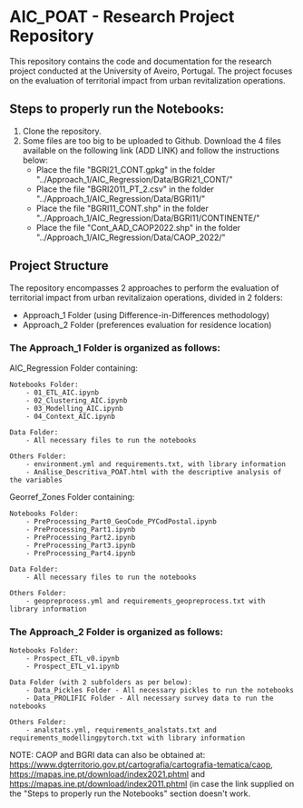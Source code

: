 # AIC_POAT - Research Project Repository

This repository contains the code and documentation for the research project conducted at the University of Aveiro, Portugal. The project focuses on the evaluation of territorial impact from urban revitalization operations.

## Steps to properly run the Notebooks:
1) Clone the repository.
2) Some files are too big to be uploaded to Github. Download the 4 files available on the following link (ADD LINK) and follow the instructions below:
    - Place the file "BGRI21_CONT.gpkg" in the folder "../Approach_1/AIC_Regression/Data/BGRI21_CONT/"
    - Place the file "BGRI2011_PT_2.csv" in the folder "../Approach_1/AIC_Regression/Data/BGRI11/"
    - Place the file "BGRI11_CONT.shp" in the folder "../Approach_1/AIC_Regression/Data/BGRI11/CONTINENTE/"
    - Place the file "Cont_AAD_CAOP2022.shp" in the folder "../Approach_1/AIC_Regression/Data/CAOP_2022/"

## Project Structure

The repository encompasses 2 approaches to perform the evaluation of territorial impact from urban revitalizaion operations, divided in 2 folders:
- Approach_1 Folder (using Difference-in-Differences methodology)
- Approach_2 Folder (preferences evaluation for residence location)

### The Approach_1 Folder is organized as follows:

  AIC_Regression Folder containing:
  
    Notebooks Folder:
        - 01_ETL_AIC.ipynb
        - 02_Clustering_AIC.ipynb
        - 03_Modelling_AIC.ipynb
        - 04_Context_AIC.ipynb

    Data Folder:
        - All necessary files to run the notebooks
    
    Others Folder:
        - environment.yml and requirements.txt, with library information
        - Análise_Descritiva_POAT.html with the descriptive analysis of the variables
    
  Georref_Zones Folder containing:
    
    Notebooks Folder:
        - PreProcessing_Part0_GeoCode_PYCodPostal.ipynb
        - PreProcessing_Part1.ipynb
        - PreProcessing_Part2.ipynb
        - PreProcessing_Part3.ipynb
        - PreProcessing_Part4.ipynb
    
    Data Folder:
        - All necessary files to run the notebooks
    
    Others Folder:
        - geopreprocess.yml and requirements_geopreprocess.txt with library information

### The Approach_2 Folder is organized as follows:

    Notebooks Folder:
        - Prospect_ETL_v0.ipynb
        - Prospect_ETL_v1.ipynb
    
    Data Folder (with 2 subfolders as per below):
        - Data_Pickles Folder - All necessary pickles to run the notebooks
        - Data_PROLIFIC Folder - All necessary survey data to run the notebooks
      
    Others Folder:
        - analstats.yml, requirements_analstats.txt and requirements_modellingpytorch.txt with library information
    
NOTE: CAOP and BGRI data can also be obtained at: https://www.dgterritorio.gov.pt/cartografia/cartografia-tematica/caop, https://mapas.ine.pt/download/index2021.phtml and               https://mapas.ine.pt/download/index2011.phtml (in case the link supplied on the "Steps to properly run the Notebooks" section doesn't work.
